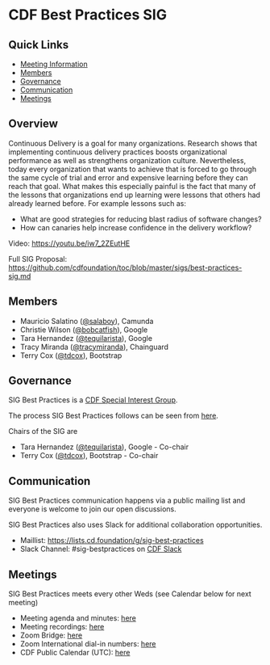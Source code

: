 # CDF Best Practices SIG

## Quick Links

- [Meeting Information](#meetings)
- [Members](#members)
- [Governance](#governance)
- [Communication](#communication)
- [Meetings](#meetings)


## Overview 

Continuous Delivery is a goal for many organizations. Research shows that implementing continuous delivery practices boosts  organizational performance as well as strengthens organization culture. 
Nevertheless, today every organization that wants to achieve that is forced to go through the same cycle of trial and error and expensive learning before they can reach that goal. What makes this especially painful is the fact that many of the lessons that organizations end up learning were lessons that others had already learned before. For example lessons such as:
- What are good strategies for reducing blast radius of software changes?
- How can canaries help increase confidence in the delivery workflow?

Video: https://youtu.be/iw7_2ZEutHE

Full SIG Proposal: https://github.com/cdfoundation/toc/blob/master/sigs/best-practices-sig.md

## Members

* Mauricio Salatino ([@salaboy](https://github.com/salaboy)), Camunda
* Christie Wilson ([@bobcatfish](https://github.com/bobcatfish)), Google
* Tara Hernandez ([@tequilarista](https://github.com/tequilarista)), Google
* Tracy Miranda ([@tracymiranda](https://github.com/tracymiranda)), Chainguard
* Terry Cox ([@tdcox](https://github.com/tdcox)), Bootstrap

## Governance

SIG Best Practices is a [CDF Special Interest Group](https://github.com/cdfoundation/toc/tree/master/sigs).

The process SIG Best Practices follows can be seen from [here](https://github.com/cdfoundation/toc/blob/master/GROUPS.md#sigs).

Chairs of the SIG are

* Tara Hernandez ([@tequilarista](https://github.com/tequilarista)), Google - Co-chair
* Terry Cox ([@tdcox](https://github.com/tdcox)), Bootstrap - Co-chair

## Communication

SIG Best Practices communication happens via a public mailing list and everyone is welcome to join our open discussions.

SIG Best Practices  also uses Slack for additional collaboration opportunities.

* Maillist: https://lists.cd.foundation/g/sig-best-practices
* Slack Channel: #sig-bestpractices on [CDF Slack](https://join.slack.com/t/cdeliveryfdn/shared_invite/enQtODM2NDI1NDc0MzIxLTA1MDcxMzUyMGU2NWVlNmQwN2M1N2M4MWJjOWFkM2UzMDY0OWNkNjAzNzM0NzVkNjQ5M2NkMmY2MTRkMWY4MWY)

## Meetings

SIG Best Practices meets every other Weds (see Calendar below for next meeting)

* Meeting agenda and minutes: [here](./doc/meetings.md)
* Meeting recordings: [here](https://www.youtube.com/playlist?list=PL2KXbZ9-EY9QxICOnONBFPn_cYfJ8BsaG)
* Zoom Bridge: [here](https://zoom.us/j/99816463792?pwd=WVlHUGc4TS9iSmNRU1pQWTErU3Zadz09)
* Zoom International dial-in numbers: [here](https://zoom.us/zoomconference)
* CDF Public Calendar (UTC): [here](https://calendar.google.com/calendar/u/0/embed?src=linuxfoundation.org_mhf0kmgedn67ihni8r129avp24@group.calendar.google.com&ctz=UTC)
